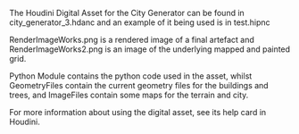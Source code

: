 
The Houdini Digital Asset for the City Generator can be found in city_generator_3.hdanc and an example of it being used is in test.hipnc

RenderImageWorks.png is a rendered image of a final artefact and RenderImageWorks2.png is an image of the underlying mapped and painted grid.

Python Module contains the python code used in the asset, whilst GeometryFiles contain the current geometry files for the buildings and trees, and ImageFiles contain some maps for the terrain and city.

For more information about using the digital asset, see its help card in Houdini. 
